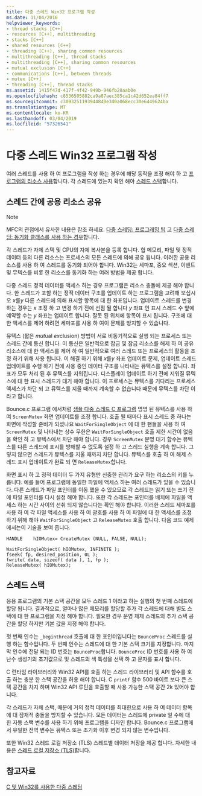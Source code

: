 ```yaml
---
title: 다중 스레드 Win32 프로그램 작성
ms.date: 11/04/2016
helpviewer_keywords:
- thread stacks [C++]
- resources [C++], multithreading
- stacks [C++]
- shared resources [C++]
- threading [C++], sharing common resources
- multithreading [C++], thread stacks
- multithreading [C++], sharing common resources
- mutual exclusion [C++]
- communications [C++], between threads
- mutex [C++]
- threading [C++], thread stacks
ms.assetid: 1415f47d-417f-4f42-949b-946fb28aab0e
ms.openlocfilehash: c8536505882ca9a87aec385ca1c42d652ea84ff7
ms.sourcegitcommit: c3093251193944840e3d0a068ecc30e6449624ba
ms.translationtype: MT
ms.contentlocale: ko-KR
ms.lasthandoff: 03/04/2019
ms.locfileid: "57326541"
---
```

# <a name="writing-a-multithreaded-win32-program"></a>다중 스레드 Win32 프로그램 작성

여러 스레드를 사용 하 여 프로그램을 작성 하는 경우에 해당 동작을 조정 해야 하 고 [프로그램의 리소스 사용](#_core_sharing_common_resources_between_threads)합니다. 각 스레드에 있는지 확인 해야 [스레드 스택](#_core_thread_stacks)합니다.

##  <a name="_core_sharing_common_resources_between_threads"></a> 스레드 간에 공용 리소스 공유

> [!NOTE]
>  MFC의 관점에서 유사한 내용은 참조 하세요. [다중 스레딩: 프로그래밍 팁](multithreading-programming-tips.md) 고 [다중 스레딩: 동기화 클래스를 사용 하는 경우](multithreading-when-to-use-the-synchronization-classes.md)합니다.

각 스레드가 자체 스택 및 CPU의 자체 복사본을 등록 합니다. 힙 메모리, 파일 및 정적 데이터 등의 다른 리소스는 프로세스의 모든 스레드에 의해 공유 됩니다. 이러한 공용 리소스를 사용 하 여 스레드를 동기화 되어야 합니다. Win32는 세마포, 중요 섹션, 이벤트 및 뮤텍스를 비롯 한 리소스를 동기화 하는 여러 방법을 제공 합니다.

다중 스레드 정적 데이터를 액세스 하는 경우 프로그램은 리소스 충돌에 제공 해야 합니다. 한 스레드가 포함 하는 정적 데이터 구조를 업데이트 하는 프로그램을 고려해 보십시오 *x*를*y* 다른 스레드에 의해 표시할 항목에 대 한 좌표입니다. 업데이트 스레드를 변경 하는 경우는 *x* 조정 하 고 변경 하기 전에 선점 될 합니다 *y* 좌표 인 표시 스레드 수 앞에 예약할 수는 *y* 좌표는 업데이트 합니다. 잘못 된 위치에 항목이 표시 됩니다. 구조에 대 한 액세스를 제어 하려면 세마포를 사용 하 여이 문제를 방지할 수 있습니다.

뮤텍스 (짧은 *mut*ual *ex*clusion) 방법이 서로 비동기적으로 실행 되는 프로세스 또는 스레드 간에 통신 합니다. 이 통신은 일반적으로 잠금 및 잠금 리소스를 해제 하 여 공유 리소스에 대 한 액세스를 제어 하 여 일반적으로 여러 스레드 또는 프로세스의 활동을 조정 하기 위해 사용 됩니다. 이 해결 하기 위해 *x*를*y* 좌표 업데이트 문제, 업데이트 스레드 업데이트를 수행 하기 전에 사용 중인 데이터 구조를 나타내는 뮤텍스를 설정 합니다. 좌표가 모두 처리 된 후 뮤텍스를 지워집니다. 디스플레이 업데이트 하기 전에 지워질 뮤텍스에 대 한 표시 스레드가 대기 해야 합니다. 이 프로세스는 뮤텍스를 기다리는 프로세스 액세스가 차단 되 고 뮤텍스를 지울 때까지 계속할 수 없습니다 때문에 뮤텍스를 차단 이라고 합니다.

Bounce.c 프로그램 에서처럼 [샘플 다중 스레드 C 프로그램](sample-multithread-c-program.md) 명명 된 뮤텍스를 사용 하 여 `ScreenMutex` 화면 업데이트를 조정 합니다. 호출 될 때마다 표시 스레드 중 하나는 화면에 작성할 준비가 되셨나요 `WaitForSingleObject` 에 대 한 핸들을 사용 하 여 `ScreenMutex` 및 나타내는 상수 무한은 `WaitForSingleObject` 호출 제한 시간이 없음을 확인 하 고 뮤텍스에서 차단 해야 합니다. 경우 `ScreenMutex` 분명 대기 함수는 뮤텍스를 다른 스레드에 표시를 방해할 수 없도록 설정 하 고 스레드 실행을 계속 합니다. 그렇지 않으면 스레드가 뮤텍스를 지울 때까지 차단 합니다. 뮤텍스를 호출 하 여 해제 스레드 표시 업데이트가 완료 되 면 `ReleaseMutex`합니다.

화면 표시 하 고 정적 데이터 두 가지 유형만 신중한 관리가 요구 하는 리소스의 키를 누릅니다. 예를 들어 프로그램에 동일한 파일에 액세스 하는 여러 스레드가 있을 수 있습니다. 다른 스레드가 파일 포인터를 이동 했을 수 있으므로 각 스레드는 읽기 또는 쓰기 전에 파일 포인터를 다시 설정 해야 합니다. 또한 각 스레드는 포인터를 배치에 파일을 액세스 하는 시간 사이의 선취 되지 않습니다는 확인 해야 합니다. 이러한 스레드 세마포를 사용 하 여 각 파일 액세스를 사용 하 여 괄호를 사용 하 여 파일에 대 한 액세스를 조정 하기 위해 해야 `WaitForSingleObject` 고 `ReleaseMutex` 호출 합니다. 다음 코드 예제에서는이 기술을 보여 줍니다.

```
HANDLE    hIOMutex= CreateMutex (NULL, FALSE, NULL);

WaitForSingleObject( hIOMutex, INFINITE );
fseek( fp, desired_position, 0L );
fwrite( data, sizeof( data ), 1, fp );
ReleaseMutex( hIOMutex);
```

##  <a name="_core_thread_stacks"></a> 스레드 스택

응용 프로그램의 기본 스택 공간을 모두 스레드 1 이라고 하는 실행의 첫 번째 스레드에 할당 됩니다. 결과적으로, 얼마나 많은 메모리를 할당할 추가 각 스레드에 대해 별도 스택에 대 한 프로그램을 지정 해야 합니다. 필요한 경우 운영 체제 스레드의 추가 스택 공간을 할당 하지만 기본 값을 지정 해야 합니다.

첫 번째 인수는 `_beginthread` 호출에 대 한 포인터입니다는 `BounceProc` 스레드를 실행 하는 함수입니다. 두 번째 인수는 스레드에 대 한 기본 스택 크기를 지정합니다. 마지막 인수에 전달 되는 ID 번호는 `BounceProc`합니다. `BounceProc` ID 번호를 사용 하 여 난수 생성기의 초기값으로 및 스레드의 색 특성을 선택 하 고 문자를 표시 합니다.

C 런타임 라이브러리와 Win32 API를 호출 하는 스레드 라이브러리 및 API 함수를 호출 하는 충분 한 스택 공간을 허용 해야 합니다. C `printf` 함수 500 바이트 보다 큰 스택 공간을 차지 하며 Win32 API 루틴을 호출할 때 사용 가능한 스택 공간 2k 있어야 합니다.

각 스레드가 자체 스택, 때문에 거의 정적 데이터를 최대한으로 사용 하 여 데이터 항목에 대 잠재적 충돌을 방지할 수 있습니다. 모든 데이터는 스레드에 private 일 수에 대 한 자동 스택 변수를 사용 하기 위해 프로그램을 디자인 합니다. Bounce.c 프로그램에서 유일한 전역 변수는 뮤텍스 또는 초기화 이후 변경 되지 않는 변수입니다.

또한 Win32 스레드 로컬 저장소 (TLS) 스레드별 데이터 저장을 제공 합니다. 자세한 내용은 [스레드 로컬 저장소 (TLS)](thread-local-storage-tls.md)합니다.

## <a name="see-also"></a>참고자료

[C 및 Win32를 사용한 다중 스레딩](multithreading-with-c-and-win32.md)
